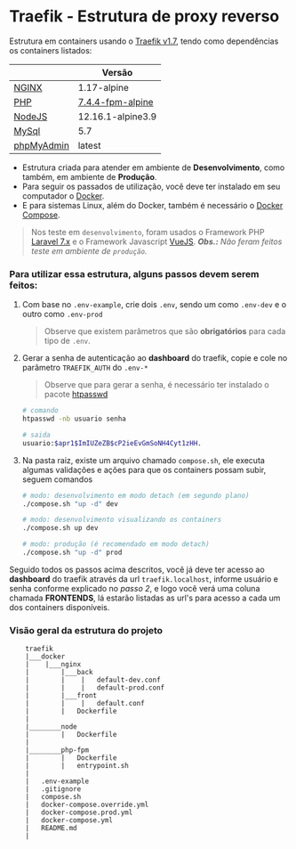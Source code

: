 # Traefik - Estrutura de proxy reverso

Estrutura em containers usando o [Traefik v1.7](https://docs.traefik.io/v1.7), tendo como dependências os containers listados:

|                                                              | Versão                                                                                                                              |
| ------------------------------------------------------------ | ----------------------------------------------------------------------------------------------------------------------------------- |
| [NGINX](https://hub.docker.com/_/nginx)                      | 1.17-alpine                                                                                                                         |
| [PHP](https://hub.docker.com/_/php)                          | [7.4.4-fpm-alpine](https://github.com/docker-library/docs/blob/master/php/README.md#supported-tags-and-respective-dockerfile-links) |
| [NodeJS](https://hub.docker.com/_/node)                      | 12.16.1-alpine3.9                                                                                                                   |
| [MySql](https://hub.docker.com/_/mysql)                      | 5.7                                                                                                                                 |
| [phpMyAdmin](https://hub.docker.com/r/phpmyadmin/phpmyadmin) | latest                                                                                                                              |

- Estrutura criada para atender em ambiente de **Desenvolvimento**, como também, em ambiente de **Produção**.
- Para seguir os passados de utilização, você deve ter instalado em seu computador o [Docker](https://docs.docker.com/engine/install/).
- E para sistemas Linux, além do Docker, também é necessário o [Docker Compose](https://docs.docker.com/compose/install/).

> Nos  teste em `desenvolvimento`, foram usados o Framework PHP [Laravel 7.x](https://laravel.com/) e o Framework Javascript [VueJS](https://vuejs.org/).
> _**Obs.:** Não feram feitos teste em ambiente de `produção`._

### Para utilizar essa estrutura, alguns passos devem serem feitos:

1.  Com base no `.env-example`, crie dois `.env`, sendo um como `.env-dev` e o outro como `.env-prod`
    > Observe que existem parâmetros que são **obrigatórios** para cada tipo de `.env`.
2.  Gerar a senha de autenticação ao **dashboard** do traefik, copie e cole no parâmetro `TRAEFIK_AUTH` do `.env-*`

    > Observe que para gerar a senha, é necessário ter instalado o pacote [htpasswd](https://httpd.apache.org/docs/2.4/programs/htpasswd.html)

    ```bash
    # comando
    htpasswd -nb usuario senha

    # saida
    usuario:$apr1$ImIUZeZB$cP2ieEvGmSoNH4Cyt1zHH.
    ```

3.  Na pasta raiz, existe um arquivo chamado `compose.sh`, ele executa algumas validações e ações para que os containers possam subir, seguem comandos

	```bash
	# modo: desenvolvimento em modo detach (em segundo plano)
	./compose.sh "up -d" dev

	# modo: desenvolvimento visualizando os containers
	./compose.sh up dev

	# modo: produção (é recomendado em modo detach)
	./compose.sh "up -d" prod
	```

Seguido todos os passos acima descritos, você já deve ter acesso ao **dashboard** do traefik através da url `traefik.localhost`, informe usuário e senha conforme explicado no _passo 2_, e logo você verá uma coluna chamada **FRONTENDS**, lá estarão listadas as url's para acesso a cada um dos containers disponíveis.

### Visão geral da estrutura do projeto

```
    traefik
    |___docker
    |    |___nginx
    |        |___back
    |        |    |   default-dev.conf
    |        |    |   default-prod.conf
    |        |___front
    |        |    |   default.conf
    |        |   Dockerfile
    |
    |________node
    |        |   Dockerfile
    |
    |________php-fpm
    |        |   Dockerfile
    |        | 	 entrypoint.sh
    |
    |   .env-example
    |   .gitignore
    |   compose.sh
    |   docker-compose.override.yml
    |   docker-compose.prod.yml
    |   docker-compose.yml
    |   README.md
    |
```
